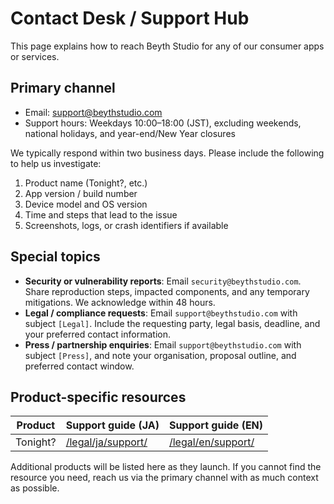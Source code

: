 # Contact Desk / Support Hub

This page explains how to reach Beyth Studio for any of our consumer apps or services.

## Primary channel
- Email: support@beythstudio.com
- Support hours: Weekdays 10:00–18:00 (JST), excluding weekends, national holidays, and year-end/New Year closures

We typically respond within two business days. Please include the following to help us investigate:

1. Product name (Tonight?, etc.)
2. App version / build number
3. Device model and OS version
4. Time and steps that lead to the issue
5. Screenshots, logs, or crash identifiers if available

## Special topics
- **Security or vulnerability reports**: Email `security@beythstudio.com`. Share reproduction steps, impacted components, and any temporary mitigations. We acknowledge within 48 hours.
- **Legal / compliance requests**: Email `support@beythstudio.com` with subject `[Legal]`. Include the requesting party, legal basis, deadline, and your preferred contact information.
- **Press / partnership enquiries**: Email `support@beythstudio.com` with subject `[Press]`, and note your organisation, proposal outline, and preferred contact window.

## Product-specific resources
| Product | Support guide (JA) | Support guide (EN) |
| --- | --- | --- |
| Tonight? | [/legal/ja/support/](/legal/ja/support/) | [/legal/en/support/](/legal/en/support/) |

Additional products will be listed here as they launch. If you cannot find the resource you need, reach us via the primary channel with as much context as possible.

